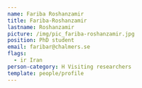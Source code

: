 ```yaml
---
name: Fariba Roshanzamir
title: Fariba-Roshanzamir
lastname: Roshanzamir
picture: /img/pic_fariba-roshanzamir.jpg
position: PhD student
email: faribar@chalmers.se
flags:
  - ir Iran
person-category: H Visiting researchers
template: people/profile
---
```


